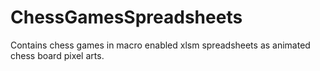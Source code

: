 # ChessGamesSpreadsheets
Contains chess games in macro enabled xlsm spreadsheets as animated chess board pixel arts.
